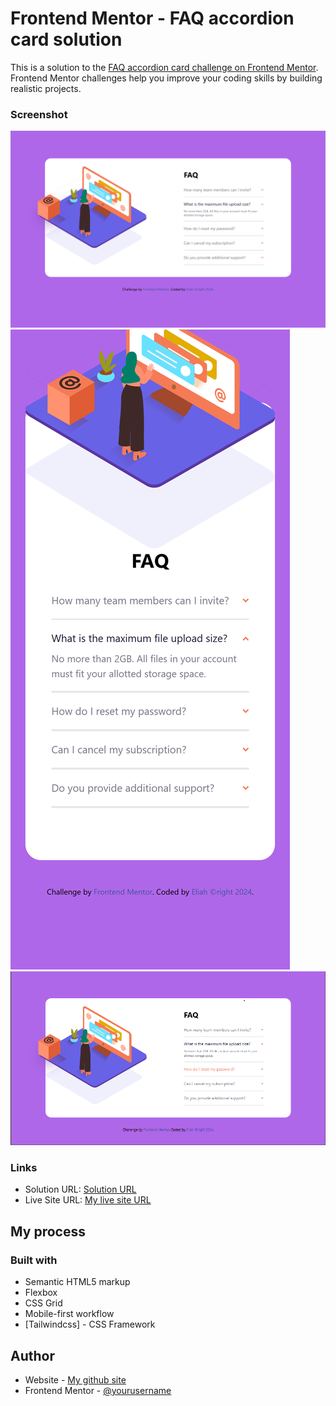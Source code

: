 # Frontend Mentor - FAQ accordion card solution

This is a solution to the [FAQ accordion card challenge on Frontend Mentor](https://www.frontendmentor.io/challenges/faq-accordion-card-XlyjD0Oam). Frontend Mentor challenges help you improve your coding skills by building realistic projects. 

### Screenshot

![Desktop](./images/desktop.png) ![Mobile](./images/mobile.png) ![Active](./images/active.png)

### Links

- Solution URL: [Solution URL](http://127.0.0.1:5500/public/index.html)
- Live Site URL: [My live site URL](https://faq-accordion-okedo01.netlify.app/)

## My process

### Built with

- Semantic HTML5 markup
- Flexbox
- CSS Grid
- Mobile-first workflow
- [Tailwindcss] - CSS Framework

## Author

- Website - [My github site](https://github.com/okedo01)
- Frontend Mentor - [@yourusername](https://www.frontendmentor.io/profile/yourusername)
